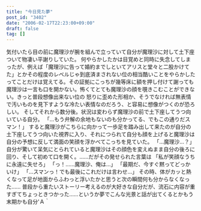 ```yaml
---
title: "今日見た夢"
post_id: "3402"
date: "2006-02-17T22:23:00+09:00"
draft: false
tag: []
---
```



気付いたら目の前に魔理沙が腕を組んで立っていて自分が魔理沙に対して土下座ついて物凄い平謝りしていた。 何やらかしたかは目覚めと同時に失念してしまったが、例えば「魔理沙に告って婚約までしといてアリスと堂々と二股かけてた」とかその程度のレベルじゃ到底済まされない位の相当酷いことをやらかしたってことだけは覚えてる。その証拠にこっちが幾等床に額を押し付けて謝っても魔理沙は一言も口を開かない。怖くてとても魔理沙の顔を覗きこむことができない。きっと普段想像出来ない位の 怒りに歪めた形相か、そうでなければ無表情で汚いものを見下すような冷たい表情なのだろう、と容易に想像がつくのが恐ろしい。 そしてそれから数分後。状況は変わらず魔理沙の前で土下座してうつ向いている自分。 「…もう弁解の余地もないのも分かってる、でもこの通りだスマン！」 すると魔理沙がこちらに向かって一歩足を踏み出して来たのが自分の土下座してうつ向いた視界に入り、それにつられて自分も顔を上げると魔理沙は自分の予想に反して満面の笑顔を浮かべてこっちを見ていた。 「…魔理沙…？」 自分が驚いて呆気にとられていると魔理沙はその顔色を変えぬまま自分の後ろに回り、そして初めて口を開く。……だがその発せられた言葉は 「私が笑顔なうちに永遠に失せろ」 「っ！……魔理沙、俺は…」 「最期だ、今すぐ黙ってどっかいけ」 「…スマンっ！でも最後にこれだけは言わせ…」 その時、体がカッと熱くなって足が地面からふわっと浮いたかと思うと次の瞬間何も分からなくなった…… 普段から重たいストーリー考えるのが大好きな自分だが、流石に内容が重すぎてちょっときつかった……というか夢でこんな光景と話が出てくるとかもう末期かも自分'Ａ｀
